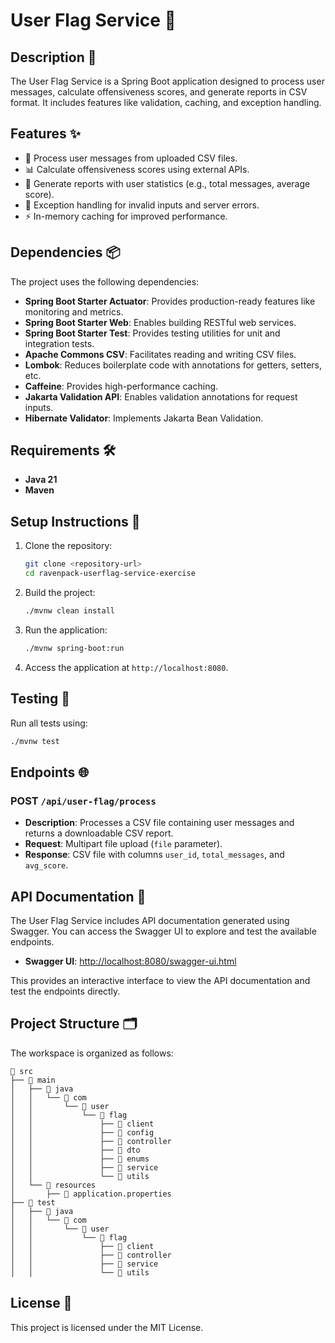 # User Flag Service 🚩

## Description 📄

The User Flag Service is a Spring Boot application designed to process user messages, calculate offensiveness scores, and generate reports in CSV format. It includes features like validation, caching, and exception handling.

## Features ✨

- 📂 Process user messages from uploaded CSV files.
- 📊 Calculate offensiveness scores using external APIs.
- 📝 Generate reports with user statistics (e.g., total messages, average score).
- 🚨 Exception handling for invalid inputs and server errors.
- ⚡ In-memory caching for improved performance.

## Dependencies 📦

The project uses the following dependencies:

- **Spring Boot Starter Actuator**: Provides production-ready features like monitoring and metrics.
- **Spring Boot Starter Web**: Enables building RESTful web services.
- **Spring Boot Starter Test**: Provides testing utilities for unit and integration tests.
- **Apache Commons CSV**: Facilitates reading and writing CSV files.
- **Lombok**: Reduces boilerplate code with annotations for getters, setters, etc.
- **Caffeine**: Provides high-performance caching.
- **Jakarta Validation API**: Enables validation annotations for request inputs.
- **Hibernate Validator**: Implements Jakarta Bean Validation.

## Requirements 🛠️

- **Java 21**
- **Maven**

## Setup Instructions 🚀

1. Clone the repository:

   ```bash
   git clone <repository-url>
   cd ravenpack-userflag-service-exercise
   ```

2. Build the project:

   ```bash
   ./mvnw clean install
   ```

3. Run the application:

   ```bash
   ./mvnw spring-boot:run
   ```

4. Access the application at `http://localhost:8080`.

## Testing 🧪

Run all tests using:

```bash
./mvnw test
```

## Endpoints 🌐

### POST `/api/user-flag/process`

- **Description**: Processes a CSV file containing user messages and returns a downloadable CSV report.
- **Request**: Multipart file upload (`file` parameter).
- **Response**: CSV file with columns `user_id`, `total_messages`, and `avg_score`.

## API Documentation 📖

The User Flag Service includes API documentation generated using Swagger. You can access the Swagger UI to explore and test the available endpoints.

- **Swagger UI**: [http://localhost:8080/swagger-ui.html](http://localhost:8080/swagger-ui.html)

This provides an interactive interface to view the API documentation and test the endpoints directly.

## Project Structure 🗂️

The workspace is organized as follows:

```
📂 src
├── 📂 main
│   ├── 📂 java
│   │   └── 📂 com
│   │       └── 📂 user
│   │           └── 📂 flag
│   │               ├── 📂 client
│   │               ├── 📂 config
│   │               ├── 📂 controller
│   │               ├── 📂 dto
│   │               ├── 📂 enums
│   │               ├── 📂 service
│   │               └── 📂 utils
│   └── 📂 resources
│       ├── 📄 application.properties
├── 📂 test
│   ├── 📂 java
│   │   └── 📂 com
│   │       └── 📂 user
│   │           └── 📂 flag
│   │               ├── 📂 client
│   │               ├── 📂 controller
│   │               ├── 📂 service
│   │               └── 📂 utils
```

## License 📜

This project is licensed under the MIT License.

